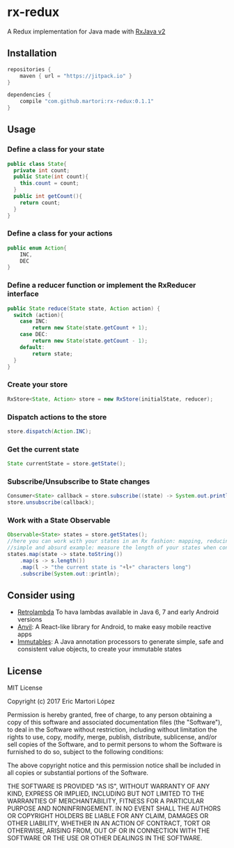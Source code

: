 # rx-redux
A Redux implementation for Java made with [RxJava v2](https://github.com/ReactiveX/RxJava)

## Installation 
```gradle
repositories {
	maven { url = "https://jitpack.io" }
}

dependencies {
	compile "com.github.martori:rx-redux:0.1.1"
}
```

## Usage
### Define a class for your state
```java
public class State{
  private int count;
  public State(int count){
  	this.count = count;
  }
  public int getCount(){
  	return count;
  }
}
```
### Define a class for your actions
```java
public enum Action{
    INC,
    DEC
}
```
### Define a reducer function or implement the RxReducer interface
```java
public State reduce(State state, Action action) {
  switch (action){
    case INC:
    	return new State(state.getCount + 1);
    case DEC:
    	return new State(state.getCount - 1);
    default:
    	return state;
  }
}
```
### Create your store
```java
RxStore<State, Action> store = new RxStore(initialState, reducer);
```
### Dispatch actions to the store
```java
store.dispatch(Action.INC);
```
### Get the current state
```java
State currentState = store.getState();
```
### Subscribe/Unsubscribe to State changes
```java
Consumer<State> callback = store.subscribe((state) -> System.out.println(state));
store.unsubscribe(callback);
```
### Work with a State Observable
```java
Observable<State> states = store.getStates();
//here you can work with your states in an Rx fashion: mapping, reducing, debouncing, etc.
//simple and absurd example: measure the length of your states when converted to strings
states.map(state -> state.toString())
	.map(s -> s.length())
    .map(l -> "the current state is "+l+" characters long")
    .subscribe(System.out::println);
```

## Consider using
 * [Retrolambda](https://github.com/evant/gradle-retrolambda) To hava lambdas available in Java 6, 7 and early Android versions
 * [Anvil](https://github.com/zserge/anvil): A React-like library for Android, to make easy mobile reactive apps
 * [Immutables](https://immutables.github.io/): A Java annotation processors to generate simple, safe and consistent value objects, to create your immutable states

## License
MIT License

Copyright (c) 2017 Eric Martori López

Permission is hereby granted, free of charge, to any person obtaining a copy
of this software and associated documentation files (the "Software"), to deal
in the Software without restriction, including without limitation the rights
to use, copy, modify, merge, publish, distribute, sublicense, and/or sell
copies of the Software, and to permit persons to whom the Software is
furnished to do so, subject to the following conditions:

The above copyright notice and this permission notice shall be included in all
copies or substantial portions of the Software.

THE SOFTWARE IS PROVIDED "AS IS", WITHOUT WARRANTY OF ANY KIND, EXPRESS OR
IMPLIED, INCLUDING BUT NOT LIMITED TO THE WARRANTIES OF MERCHANTABILITY,
FITNESS FOR A PARTICULAR PURPOSE AND NONINFRINGEMENT. IN NO EVENT SHALL THE
AUTHORS OR COPYRIGHT HOLDERS BE LIABLE FOR ANY CLAIM, DAMAGES OR OTHER
LIABILITY, WHETHER IN AN ACTION OF CONTRACT, TORT OR OTHERWISE, ARISING FROM,
OUT OF OR IN CONNECTION WITH THE SOFTWARE OR THE USE OR OTHER DEALINGS IN THE
SOFTWARE.
